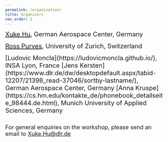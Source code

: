 ```yaml
---
permalink: /organization/
title: Organizers
nav_order: 2
---
```




<span style="font-size:20px; ">  [Xuke Hu](https://scholar.google.de/citations?hl=en&user=xCj17L0AAAAJ&view_op=list_works&sortby=pubdate), German Aerospace Center, Germany </span>

<span style="font-size:20px;"> [Ross Purves](https://www.geo.uzh.ch/~rsp/), University of Zurich, Switzerland</span>

<span style="font-size:20px;"> 
[Ludovic Moncla](https://ludovicmoncla.github.io/), INSA Lyon, France </span>

<span style="font-size:20px;"> 
[Jens Kersten](https://www.dlr.de/dw/desktopdefault.aspx/tabid-12207/21398_read-37046/sortby-lastname/), German Aerospace Center, Germany </span>


<span style="font-size:20px;"> 
[Anna Kruspe](https://cs.hm.edu/kontakte_de/phonebook_detailseite_98444.de.html), Munich University of Applied
Sciences, Germany</span>


\
<span style="font-size:18px;">  For general enquiries on the workshop, please send an email to [Xuke.Hu@dlr.de](mailto:Xuke.Hu@dlr.de)
